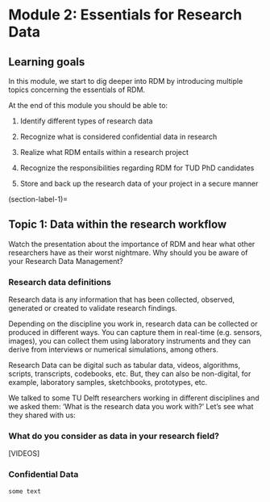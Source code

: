 # Module 2: Essentials for Research Data

## Learning goals

In this module, we start to dig deeper into RDM by introducing multiple topics concerning the essentials of RDM.

At the end of this module you should be able to:

1. Identify different types of research data

2. Recognize what is considered confidential data in research

3. Realize what RDM entails within a research project

4. Recognize the responsibilities regarding RDM for TUD PhD candidates

5. Store and back up the research data of your project in a secure manner

(section-label-1)=
## Topic 1: Data within the research workflow
Watch the presentation about the importance of RDM and hear what other researchers have as their worst nightmare. Why should you be aware of your Research Data Management?

### Research data definitions


Research data is any information that has been collected, observed, generated or created to validate research findings.

Depending on the discipline you work in, research data can be collected or produced in different ways. You can capture them in real-time (e.g. sensors, images), you can collect them using laboratory instruments and they can derive from interviews or numerical simulations, among others. 

Research Data can be digital such as tabular data, videos, algorithms, scripts, transcripts, codebooks, etc. But, they can also be non-digital, for example, laboratory samples, sketchbooks, prototypes, etc.

We talked to some TU Delft researchers working in different disciplines and we asked them: ‘What is the research data you work with?’ Let’s see what they shared with us:

### What do you consider as data in your research field?
[VIDEOS]
### Confidential Data


```{tip}
some text
```